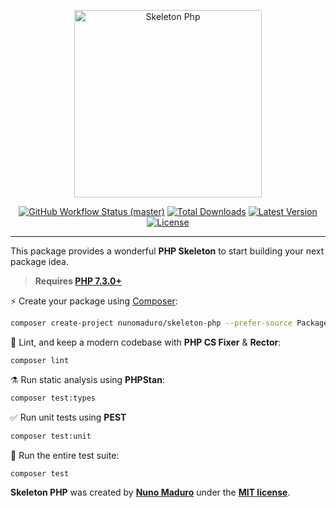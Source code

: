 <p align="center">
    <img src="https://raw.githubusercontent.com/nunomaduro/skeleton-php/master/docs/example.png" height="300" alt="Skeleton Php">
    <p align="center">
        <a href="https://github.com/nunomaduro/skeleton-php/actions"><img alt="GitHub Workflow Status (master)" src="https://img.shields.io/github/workflow/status/nunomaduro/skeleton-php/Continuous Integration/master"></a>
        <a href="https://packagist.org/packages/nunomaduro/skeleton-php"><img alt="Total Downloads" src="https://img.shields.io/packagist/dt/nunomaduro/skeleton-php"></a>
        <a href="https://packagist.org/packages/nunomaduro/skeleton-php"><img alt="Latest Version" src="https://img.shields.io/packagist/v/nunomaduro/skeleton-php"></a>
        <a href="https://packagist.org/packages/nunomaduro/skeleton-php"><img alt="License" src="https://img.shields.io/packagist/l/nunomaduro/skeleton-php"></a>
    </p>
</p>

------
This package provides a wonderful **PHP Skeleton** to start building your next package idea.

> **Requires [PHP 7.3.0+](https://php.net/releases/)**

⚡️ Create your package using [Composer](https://getcomposer.org):

```bash
composer create-project nunomaduro/skeleton-php --prefer-source PackageName
```

🧹 Lint, and keep a modern codebase with **PHP CS Fixer** & **Rector**:
```bash
composer lint
```

⚗️ Run static analysis using **PHPStan**:
```bash
composer test:types
```

✅ Run unit tests using **PEST**
```bash
composer test:unit
```

🚀 Run the entire test suite:
```bash
composer test
```

**Skeleton PHP** was created by **[Nuno Maduro](https://twitter.com/enunomaduro)** under the **[MIT license](https://opensource.org/licenses/MIT)**.
